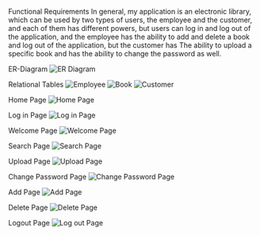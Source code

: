 Functional Requirements
In general, my application is an electronic library, which can be used by two types of users, the employee and the customer, and each of
them has different powers, but users can log in and log out of the application, and the employee has the ability to add and delete a book 
and log out of the application, but the customer has The ability to upload a specific book and has the ability to change the password as well.

ER-Diagram
![ER Diagram](Images/ER-Diagram.png)

Relational Tables
![Employee](Images/Employee.png)
![Book](Images/Book.png)
![Customer](Images/Customer.png)

Home Page
![Home Page](Images/Home-Page.png)

Log in Page
![Log in Page](Images/Login-Page.png)

Welcome Page
![Welcome Page](Images/Welcome-Page.png)

Search Page
![Search Page](Images/Search-Page.png)

Upload Page
![Upload Page](Images/Upload-Page.png)

Change Password Page
![Change Password Page](Images/Change-Password-Page.png)

Add Page
![Add Page](Images/Add-Page.png)

Delete Page
![Delete Page](Images/Delete-Page.png)

Logout Page
![Log out Page](Images/Logout-Page.png)

